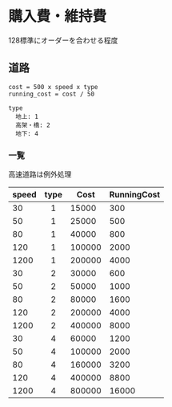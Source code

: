 # 購入費・維持費

128標準にオーダーを合わせる程度

## 道路

```
cost = 500 x speed x type
running_cost = cost / 50

type
  地上: 1
  高架・橋: 2
  地下: 4
```

### 一覧

高速道路は例外処理

|speed|type|Cost|RunningCost|
|---|:---:|---|---|
|30  |1| 15000|  300|
|50  |1| 25000|  500|
|80  |1| 40000|  800|
|120 |1|100000| 2000|
|1200|1|200000| 4000|
|30  |2| 30000|  600|
|50  |2| 50000| 1000|
|80  |2| 80000| 1600|
|120 |2|200000| 4000|
|1200|2|400000| 8000|
|30  |4| 60000| 1200|
|50  |4|100000| 2000|
|80  |4|160000| 3200|
|120 |4|400000| 8800|
|1200|4|800000|16000|
